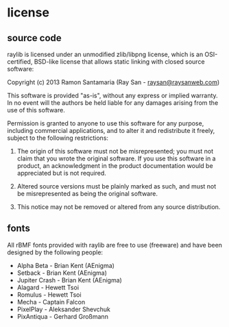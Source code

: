 license
=======

source code
-----------

raylib is licensed under an unmodified zlib/libpng license, which is an OSI-certified, 
BSD-like license that allows static linking with closed source software:
	
Copyright (c) 2013 Ramon Santamaria (Ray San - raysan@raysanweb.com)

This software is provided "as-is", without any express or implied warranty. In no event 
will the authors be held liable for any damages arising from the use of this software.

Permission is granted to anyone to use this software for any purpose, including commercial 
applications, and to alter it and redistribute it freely, subject to the following restrictions:

  1. The origin of this software must not be misrepresented; you must not claim that you 
  wrote the original software. If you use this software in a product, an acknowledgment 
  in the product documentation would be appreciated but is not required.

  2. Altered source versions must be plainly marked as such, and must not be misrepresented
  as being the original software.

  3. This notice may not be removed or altered from any source distribution.

fonts
------

All rBMF fonts provided with raylib are free to use (freeware) and have been designed by the following people:

 * Alpha Beta - Brian Kent (AEnigma)
 * Setback - Brian Kent (AEnigma)
 * Jupiter Crash - Brian Kent (AEnigma)
 * Alagard - Hewett Tsoi
 * Romulus - Hewett Tsoi
 * Mecha - Captain Falcon
 * PixelPlay - Aleksander Shevchuk
 * PixAntiqua - Gerhard Großmann
